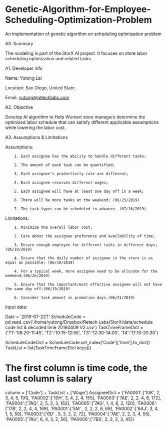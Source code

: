 # Genetic-Algorithm-for-Employee-Scheduling-Optimization-Problem
An implementation of genetic algorithm on scheduling optimization problem

A0. Summary

The modeling is part of the StorX AI project. It focuses on store labor scheduling optimization and related tasks.

A1. Developer info

Name: Yutong Lai

Location: San Diego, United State.

Email: yutong@retechlabs.com

A2. Objective

Develop AI algorithm to Help Wumart store managers determine the optimized labor schedule that can satisfy different applicable assumptions while lowering the labor cost.

A3. Assumptions & Limitations

Assumptions:

        1. Each assignee has the ability to handle different tasks;

        2. The amount of each task can be quantified;

        3. Each assignee’s productivity rate are different;

        4. Each assignee receives different wages;

        5. Each assignee will have at least one day off in a week;

        6. There will be more tasks at the weekend; (06/25/2019)

        7. The task types can be scheduled in advance. (07/16/2019)

Limitations:

        1. Minimize the overall labor cost;

        2. Care about the assignee preference and availability of time;

        3. Ensure enough employee for different tasks in different days;(06/19/2019)

        4. Ensure that the daily number of assignee in the store is as equal as possible; (06/19/2019)

        4. For a typical week, more assignee need to be allocate for the weekend;(06/26/2019)

        5. Ensure that the important/most effective assignee will not have the same day off;(06/19/2019)

        6. Consider task amount in promotion days.(06/21/2019)
        
        
Input data:

Date = '2019-07-22T'
ScheduleCode = pd.read_csv('/home/yutong/Dropbox/Retech Labs/StorX/data/schedule code list & decoded time 20180409 V2.csv')
TaskTimeFrameDict = {'T1':'08:20-11:45',
                     'T2':'10:15-12:55',
                     'T3':'12:30-14:00',
                     'T4':'17:10-20:30'}

ScheduleCodeDict = ScheduleCode.set_index('Code')['time'].to_dict()
TaskList = list(TaskTimeFrameDict.keys())

# The first column is time code, the last column is salary
column       =           ['Code'] +     TaskList    + ['Wage']
AssigneeDict = {'FA0001':['10K',   2,    3,    4,    5,   191],
                'FA0002':['10H',   3,    4,    2,    4,   155],
                'FA0003':['7AE',   2,    2,    4,    6,   172],
                'FA0004':['7AQ',   2,    5,    2,    3,   162],
                'FA0005':['7AG',   1,    4,    6,    2,   120],
                'FA0006':['17B',   2,    2,    4,    4,   169],
                'PA0001':['5M' ,   2,    2,    2,    6,    69],
                'PA0002':['6AJ',   3,    4,    1,    5,    59],
                'PA0003':['6D' ,   5,    3,    2,    2,    72],
                'PA0004':['7AE',   2,    2,    3,    4,    55],
                'PA0005':['7AU',   6,    4,    3,    2,    56],
                'PA0006':['7BS',   2,    2,    2,    3,    45]}
